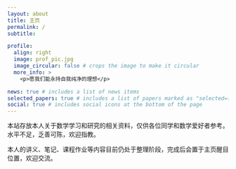 ```yaml
---
layout: about
title: 主页
permalink: /
subtitle: 

profile:
  align: right
  image: prof_pic.jpg
  image_circular: false # crops the image to make it circular
  more_info: >
    <p>愿我们能永持自我纯净的理想</p>

news: true # includes a list of news items
selected_papers: true # includes a list of papers marked as "selected={true}"
social: true # includes social icons at the bottom of the page
---
```



本站存放本人关于数学学习和研究的相关资料，仅供各位同学和数学爱好者参考。水平不足，乏善可陈，欢迎指教。

本人的讲义、笔记、课程作业等内容目前仍处于整理阶段，完成后会置于主页醒目位置，欢迎交流。
